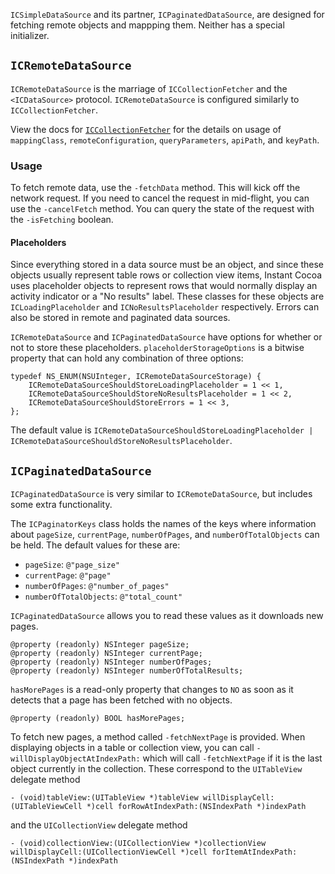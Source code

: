 `ICSimpleDataSource` and its partner, `ICPaginatedDataSource`, are designed for fetching remote objects and mappping them. Neither has a special initializer.

## `ICRemoteDataSource`

`ICRemoteDataSource` is the marriage of `ICCollectionFetcher` and the `<ICDataSource>` protocol. `ICRemoteDataSource` is configured similarly to `ICCollectionFetcher`.

View the docs for [`ICCollectionFetcher`](../../instant-model/collection-fetcher) for the details on usage of `mappingClass`, `remoteConfiguration`, `queryParameters`, `apiPath`, and `keyPath`.

### Usage

To fetch remote data, use the `-fetchData` method. This will kick off the network request. If you need to cancel the request in mid-flight, you can use the `-cancelFetch` method. You can query the state of the request with the `-isFetching` boolean.

#### Placeholders

Since everything stored in a data source must be an object, and since these objects usually represent table rows or collection view items, Instant Cocoa uses placeholder objects to represent rows that would normally display an activity indicator or a "No results" label. These classes for these objects are `ICLoadingPlaceholder` and `ICNoResultsPlaceholder` respectively. Errors can also be stored in remote and paginated data sources.

`ICRemoteDataSource` and `ICPaginatedDataSource` have options for whether or not to store these placeholders. `placeholderStorageOptions` is a bitwise property that can hold any combination of three options:

	typedef NS_ENUM(NSUInteger, ICRemoteDataSourceStorage) {
		ICRemoteDataSourceShouldStoreLoadingPlaceholder = 1 << 1,
		ICRemoteDataSourceShouldStoreNoResultsPlaceholder = 1 << 2,
		ICRemoteDataSourceShouldStoreErrors = 1 << 3,
	};

The default value is `ICRemoteDataSourceShouldStoreLoadingPlaceholder | ICRemoteDataSourceShouldStoreNoResultsPlaceholder`.

## `ICPaginatedDataSource`

`ICPaginatedDataSource` is very similar to `ICRemoteDataSource`, but includes some extra functionality.

The `ICPaginatorKeys` class holds the names of the keys where information about `pageSize`, `currentPage`, `numberOfPages`, and `numberOfTotalObjects` can be held. The default values for these are:

* `pageSize`: `@"page_size"`
* `currentPage`: `@"page"`
* `numberOfPages`: `@"number_of_pages"`
* `numberOfTotalObjects`: `@"total_count"`

`ICPaginatedDataSource` allows you to read these values as it downloads new pages.

	@property (readonly) NSInteger pageSize;
	@property (readonly) NSInteger currentPage;
	@property (readonly) NSInteger numberOfPages;
	@property (readonly) NSInteger numberOfTotalResults;

`hasMorePages` is a read-only property that changes to `NO` as soon as it detects that a page has been fetched with no objects.

	@property (readonly) BOOL hasMorePages;

To fetch new pages, a method called `-fetchNextPage` is provided. When displaying objects in a table or collection view, you can call `-willDisplayObjectAtIndexPath:` which will call `-fetchNextPage` if it is the last object currently in the collection. These correspond to the `UITableView` delegate method

	- (void)tableView:(UITableView *)tableView willDisplayCell:(UITableViewCell *)cell forRowAtIndexPath:(NSIndexPath *)indexPath

and the `UICollectionView` delegate method

	- (void)collectionView:(UICollectionView *)collectionView willDisplayCell:(UICollectionViewCell *)cell forItemAtIndexPath:(NSIndexPath *)indexPath



